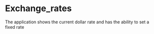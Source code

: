 # Exchange_rates
The application shows the current dollar rate and has the ability to set a fixed rate
